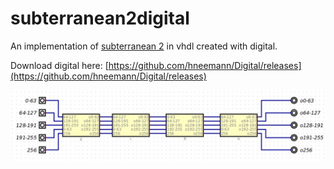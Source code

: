 # subterranean2digital

An implementation of [subterranean 2](https://cs.ru.nl/~joan/subterranean.html) in vhdl created with digital. 

Download digital here: [https://github.com/hneemann/Digital/releases](https://github.com/hneemann/Digital/releases)

![Subterranean 2.0](readme.jpeg)
